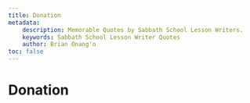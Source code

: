 ```yaml
---
title: Donation
metadata:
    description: Memorable Quotes by Sabbath School Lesson Writers.  
    keywords: Sabbath School Lesson Writer Quotes
    author: Brian Onang'o
toc: false
---
```


# Donation

